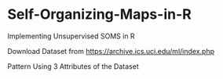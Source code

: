 # Self-Organizing-Maps-in-R
Implementing Unsupervised SOMS in R

Download Dataset from https://archive.ics.uci.edu/ml/index.php

Pattern Using 3 Attributes of the Dataset



